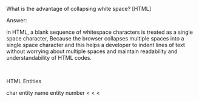What is the advantage of collapsing white space? [HTML]





















Answer:




in HTML, a blank sequence of whitespace characters is treated as a single space character, Because the browser collapses multiple spaces into a single space character and this helps a developer to indent lines of text without worrying about multiple spaces and maintain readability and understandability of HTML codes.

&nbsp;

HTML Entities

char entity name  entity number
<	   &lt;	        &#60;
